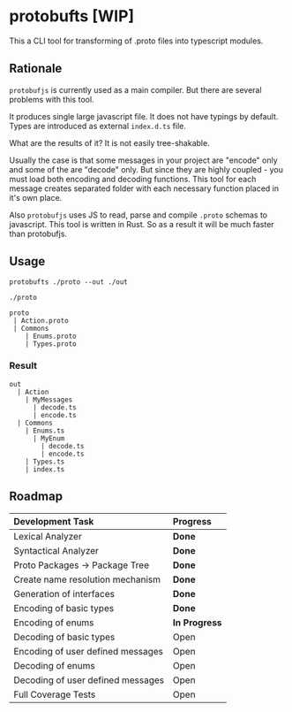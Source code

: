 # protobufts [WIP]

This a CLI tool for transforming of .proto files into typescript modules.

## Rationale

`protobufjs` is currently used as a main compiler. But there are several problems with this tool.

It produces single large javascript file.
It does not have typings by default.
Types are introduced as external `index.d.ts` file.

What are the results of it? It is not easily tree-shakable.

Usually the case is that some messages in your project are "encode" only and some of the are "decode" only. But since they are highly coupled - you must load both encoding and decoding functions. This tool for each message creates separated folder with each necessary function placed in it's own place.

Also `protobufjs` uses JS to read, parse and compile `.proto` schemas to javascript. This tool is written in Rust. So as a result it will be much faster than protobufjs.

## Usage

```
protobufts ./proto --out ./out
```

`./proto`

```
proto
 | Action.proto
 | Commons
    | Enums.proto
    | Types.proto
```

### Result

```
out
  | Action
    | MyMessages
      | decode.ts
      | encode.ts
  | Commons
    | Enums.ts
      | MyEnum
        | decode.ts
        | encode.ts
    | Types.ts
    | index.ts
```

## Roadmap

| Development Task                  | Progress        |
| :-------------------------------- | :-------------- |
| Lexical Analyzer                  | **Done**        |
| Syntactical Analyzer              | **Done**        |
| Proto Packages -> Package Tree    | **Done**        |
| Create name resolution mechanism  | **Done**        |
| Generation of interfaces          | **Done**        |
| Encoding of basic types           | **Done**        |
| Encoding of enums                 | **In Progress** |
| Decoding of basic types           | Open            |
| Encoding of user defined messages | Open            |
| Decoding of enums                 | Open            |
| Decoding of user defined messages | Open            |
| Full Coverage Tests               | Open            |


